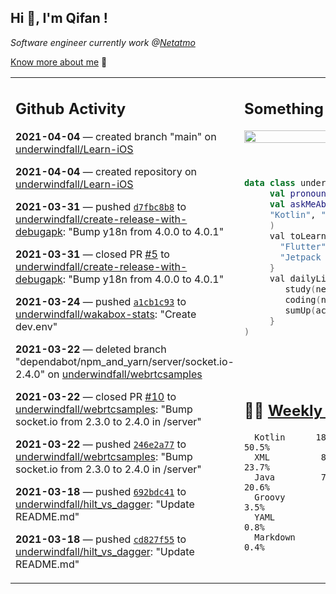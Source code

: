 <h2> Hi 👋, I'm Qifan ! </h2>
<p><em>Software engineer currently work @<a href="https://www.netatmo.com">Netatmo</a>
</em></p><p><a href="https://qifanyang.com/resume" target="_blank"> Know more about me</a> 🔭</p>
<table><tr><td valign="top" rowspan="2">

 ## Github Activity
 <!-- githubActivity starts -->
  **2021-04-04** — created branch "main" on [underwindfall/Learn-iOS](https://api.github.com/repos/underwindfall/Learn-iOS)

  **2021-04-04** — created repository on [underwindfall/Learn-iOS](https://api.github.com/repos/underwindfall/Learn-iOS)

  **2021-03-31** — pushed [`d7fbc8b8`](https://api.github.com/repos/underwindfall/create-release-with-debugapk/commits/d7fbc8b8a1f88c6317f276d016509ebf2ba5edbe) to [underwindfall/create-release-with-debugapk](https://api.github.com/repos/underwindfall/create-release-with-debugapk): "Bump y18n from 4.0.0 to 4.0.1"

  **2021-03-31** — closed PR [#5](https://api.github.com/repos/underwindfall/create-release-with-debugapk/pulls/5) to [underwindfall/create-release-with-debugapk](https://api.github.com/repos/underwindfall/create-release-with-debugapk): "Bump y18n from 4.0.0 to 4.0.1"

  **2021-03-24** — pushed [`a1cb1c93`](https://api.github.com/repos/underwindfall/wakabox-stats/commits/a1cb1c9390819d2f49d631d36c81fbb8d9b811a3) to [underwindfall/wakabox-stats](https://api.github.com/repos/underwindfall/wakabox-stats): "Create dev.env"

  **2021-03-22** — deleted branch "dependabot/npm_and_yarn/server/socket.io-2.4.0" on [underwindfall/webrtcsamples](https://api.github.com/repos/underwindfall/webrtcsamples)

  **2021-03-22** — closed PR [#10](https://api.github.com/repos/underwindfall/webrtcsamples/pulls/10) to [underwindfall/webrtcsamples](https://api.github.com/repos/underwindfall/webrtcsamples): "Bump socket.io from 2.3.0 to 2.4.0 in /server"

  **2021-03-22** — pushed [`246e2a77`](https://api.github.com/repos/underwindfall/webrtcsamples/commits/246e2a77c7d0e26fba8921e893aa70ce05729b4e) to [underwindfall/webrtcsamples](https://api.github.com/repos/underwindfall/webrtcsamples): "Bump socket.io from 2.3.0 to 2.4.0 in /server"

  **2021-03-18** — pushed [`692bdc41`](https://api.github.com/repos/underwindfall/hilt_vs_dagger/commits/692bdc4150e12e519b3630436cb4f262a3cd219b) to [underwindfall/hilt_vs_dagger](https://api.github.com/repos/underwindfall/hilt_vs_dagger): "Update README.md"

  **2021-03-18** — pushed [`cd827f55`](https://api.github.com/repos/underwindfall/hilt_vs_dagger/commits/cd827f554290828fa813c696fe85aa7818754d3f) to [underwindfall/hilt_vs_dagger](https://api.github.com/repos/underwindfall/hilt_vs_dagger): "Update README.md"
 <!-- githubActivity ends -->
 </td><td valign="top">

 ## Something about me
 <!-- profile starts -->
 <a href="https://github.com/underwindfall" width="100%">
  <img src="https://github-readme-stats.vercel.app/api?username=underwindfall&show_icons=true&icon_color=805AD5&text_color=718096&bg_color=ffffff00&hide_title=true&include_all_commits=true&count_private=true&hide_border=true" width="100%"/>
 </a>
 <br/>
 <br/>
 <br/>
 
 ```kotlin
 data class underwindfall(
      val pronouns: String = "he|him",
      val askMeAbout: List<String> = listOf(
      "Kotlin", "Java", "Dart","Javascript", "Typescript"
      )
      val toLearn: () -> Unit = {
        "Flutter" to "For Fun",
        "Jetpack Compose" to "Future"
      }
      val dailyLife: Unit = (0..end).reduce { acc, new ->	
         study(new)	
         coding(new)	
         sumUp(acc) + haveFun(new)	
      }
 )
 ```
 <!-- profile ends -->
 </td></tr><tr><td valign="top">

 ## 🏊‍♂️ <a href="https://gist.github.com/underwindfall/377ee88ba1fabd1e93516e48ca9c61eb" target="_blank">Weekly Development Breakdown</a>
  <!-- codeTime starts -->
  ```text
    Kotlin      18 hrs 11 mins  ■■■■■■■■■■■■■■■▥□□□□□□□□  50.5%
    XML          8 hrs 31 mins  ■■■■■■■■■◱□□□□□□□□□□□□□□  23.7%
    Java         7 hrs 25 mins  ■■■■■■■■▥□□□□□□□□□□□□□□□  20.6%
    Groovy        1 hr 15 mins  ■■■■◱□□□□□□□□□□□□□□□□□□□   3.5%
    YAML               16 mins  ■■■▦□□□□□□□□□□□□□□□□□□□□   0.8%
    Markdown            8 mins  ■■■▥□□□□□□□□□□□□□□□□□□□□   0.4%
  ```
  <!-- codeTime starts -->
  </td></tr></table>